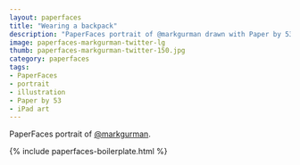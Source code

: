 ```yaml
---
layout: paperfaces
title: "Wearing a backpack"
description: "PaperFaces portrait of @markgurman drawn with Paper by 53 on an iPad."
image: paperfaces-markgurman-twitter-lg
thumb: paperfaces-markgurman-twitter-150.jpg
category: paperfaces
tags: 
- PaperFaces
- portrait
- illustration
- Paper by 53
- iPad art
---
```


PaperFaces portrait of [@markgurman](http://twitter.com/markgurman).

{% include paperfaces-boilerplate.html %}